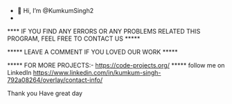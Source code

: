- 👋 Hi, I’m @KumkumSingh2
- 
**** IF YOU FIND ANY ERRORS OR ANY PROBLEMS RELATED THIS PROGRAM, FEEL FREE TO CONTACT US *****  


***** LEAVE A COMMENT IF YOU LOVED OUR WORK *****


***** FOR MORE PROJECTS:- https://code-projects.org/ *****
follow me on LinkedIn https://www.linkedin.com/in/kumkum-singh-792a08264/overlay/contact-info/

Thank you
Have great day

 

<!---
KumkumSingh2/KumkumSingh2 is a ✨ special ✨ repository because its `README.md` (this file) appears on your GitHub profile.
You can click the Preview link to take a look at your changes.
--->
